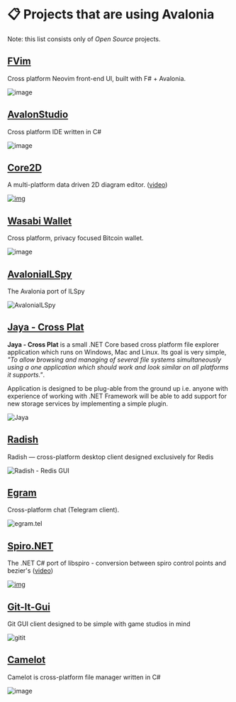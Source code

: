 # 📋 Projects that are using Avalonia

Note: this list consists only of _Open Source_ projects.

## [FVim](https://github.com/yatli/fvim)

Cross platform Neovim front-end UI, built with F# + Avalonia.

![image](https://raw.githubusercontent.com/yatli/fvim/master/images/screenshot.png)

## [AvalonStudio](https://github.com/VitalElement/AvalonStudio)

Cross platform IDE written in C#

![image](https://camo.githubusercontent.com/f6068dc94597b2b8045aa400ad1719bdff15c541/68747470733a2f2f66696c65732e6769747465722e696d2f566974616c456c656d656e742f4176616c6f6e53747564696f2f33794d522f696d6167652e706e67)

## [Core2D](https://github.com/wieslawsoltes/Core2D)

A multi-platform data driven 2D diagram editor. ([video](https://www.youtube.com/watch?v=G0iIATBWAkw))

[![img](https://i.ytimg.com/vi/G0iIATBWAkw/maxresdefault.jpg)](https://www.youtube.com/watch?v=G0iIATBWAkw)

## [Wasabi Wallet](https://github.com/zkSNACKs/WalletWasabi)

Cross platform, privacy focused Bitcoin wallet.

![image](https://i.imgur.com/qur36pu.png)

## [AvaloniaILSpy](https://github.com/icsharpcode/AvaloniaILSpy)

The Avalonia port of ILSpy

![AvaloniaILSpy](https://github.com/icsharpcode/AvaloniaILSpy/raw/master/preview.png)

## [Jaya - Cross Plat](https://github.com/waliarubal/Jaya)

**Jaya - Cross Plat** is a small .NET Core based cross platform file explorer application which runs on Windows, Mac and Linux. Its goal is very simple, _"To allow browsing and managing of several file systems simultaneously using a one application which should work and look similar on all platforms it supports."_.

Application is designed to be plug-able from the ground up i.e. anyone with experience of working with .NET Framework will be able to add support for new storage services by implementing a simple plugin.

![Jaya](https://raw.githubusercontent.com/nullvoid-creations/Jaya/dev/docs/MainUI\_Dark.png)

## [Radish](https://github.com/rbmkio/radish)

Radish — cross-platform desktop client designed exclusively for Redis

![Radish - Redis GUI](https://github.com/rbmkio/radish/raw/master/screenshot.png)

## [Egram](https://github.com/egramtel/egram.tel)

Cross-platform chat (Telegram client).

![egram.tel](https://raw.githubusercontent.com/egramtel/egram.tel/master/screenshot.png)

## [Spiro.NET](https://github.com/wieslawsoltes/SpiroNet)

The .NET C# port of libspiro - conversion between spiro control points and bezier's ([video](https://www.youtube.com/watch?v=wZK9MPR\_UeE))

[![img](https://i.ytimg.com/vi/wZK9MPR\_UeE/maxresdefault.jpg)](https://www.youtube.com/watch?v=wZK9MPR\_UeE)

## [Git-It-Gui](https://github.com/reignstudios/Git-It-GUI)

Git GUI client designed to be simple with game studios in mind

![gitit](https://github.com/reignstudios/Git-It-GUI/raw/master/ScreenShots/Changes.png?raw=true)

## [Camelot](https://github.com/IngvarX/Camelot)

Camelot is cross-platform file manager written in C#

![image](https://raw.githubusercontent.com/IngvarX/Camelot/master/docs/Macos.png)

